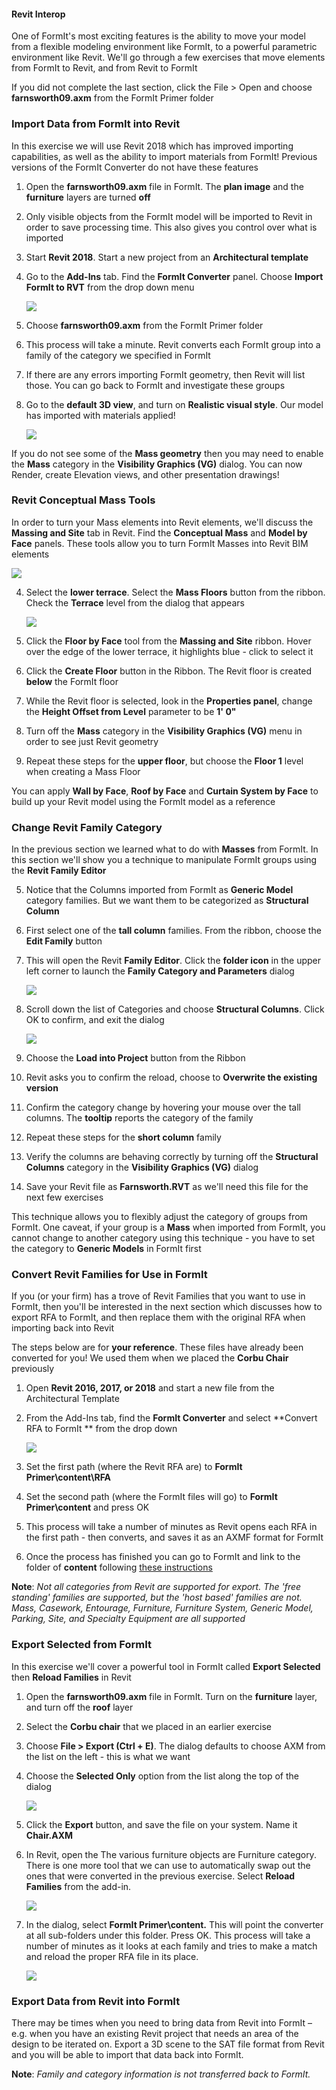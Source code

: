 #### Revit Interop
One of FormIt's most exciting features is the ability to move your model from a flexible modeling environment like FormIt, to a powerful parametric environment like Revit. We'll go through a few exercises that move elements from FormIt to Revit, and from Revit to FormIt

If you did not complete the last section, click the File &gt; Open and choose **farnsworth09.axm** from the FormIt Primer folder

### Import Data from FormIt into Revit
In this exercise we will use Revit 2018 which has improved importing capabilities, as well as the ability to import materials from FormIt! Previous versions of the FormIt Converter do not have these features

1. Open the **farnsworth09.axm** file in FormIt. The **plan image** and the **furniture** layers are turned **off**

2. Only visible objects from the FormIt model will be imported to Revit in order to save processing time. This also gives you control over what is imported

1. Start **Revit 2018**. Start a new project from an **Architectural template** 

4. Go to the **Add-Ins** tab. Find the **FormIt Converter** panel. Choose **Import FormIt to RVT** from the drop down menu 

    ![](./images/9a7673f7-a265-49c8-b665-325e9618ac65.png)

2. Choose **farnsworth09.axm** from the FormIt Primer folder

3. This process will take a minute. Revit converts each FormIt group into a family of the category we specified in FormIt

4. If there are any errors importing FormIt geometry, then Revit will list those. You can go back to FormIt and investigate these groups

5. Go to the **default 3D view**, and turn on **Realistic visual style**. Our model has imported with materials applied!

    ![](./images/cce7e450-4f6b-4f05-bdb1-88c385f58040.png)

If you do not see some of the **Mass geometry** then you may need to enable the **Mass** category in the **Visibility Graphics (VG)** dialog. You can now Render, create Elevation views, and other presentation drawings!

### Revit Conceptual Mass Tools
In order to turn your Mass elements into Revit elements, we'll discuss the **Massing and Site** tab in Revit. Find the **Conceptual Mass** and **Model by Face** panels. These tools allow you to turn FormIt Masses into Revit BIM elements

![](./images/MassRibbon.png)

4. Select the **lower terrace**. Select the **Mass Floors** button from the ribbon. Check the **Terrace** level from the dialog that appears

    ![](./images/MassFloors.png)
    
5. Click the **Floor by Face** tool from the **Massing and Site** ribbon. Hover over the edge of the lower terrace, it highlights blue - click to select it

6. Click the **Create Floor** button in the Ribbon. The Revit floor is created **below** the FormIt floor 

7. While the Revit floor is selected, look in the **Properties panel**, change the **Height Offset from Level** parameter to be **1' 0"**

8. Turn off the **Mass** category in the **Visibility Graphics (VG)** menu in order to see just Revit geometry

9. Repeat these steps for the **upper floor**, but choose the **Floor 1** level when creating a Mass Floor 

You can apply **Wall by Face**, **Roof by Face** and **Curtain System by Face** to build up your Revit model using the FormIt model as a reference

### Change Revit Family Category
In the previous section we learned what to do with **Masses** from FormIt. In this section we'll show you a technique to manipulate FormIt groups using the **Revit Family Editor**

5. Notice that the Columns imported from FormIt as **Generic Model** category families. But we want them to be categorized as **Structural Column**

2. First select one of the **tall column** families. From the ribbon, choose the **Edit Family** button
    
3. This will open the Revit **Family Editor**. Click the **folder icon** in the upper left corner to launch the **Family Category and Parameters** dialog

    ![](./images/Family_CatParam.png)

4. Scroll down the list of Categories and choose **Structural Columns**. Click OK to confirm, and exit the dialog

    ![](./images/Family_Category.png)

5. Choose the **Load into Project** button from the Ribbon

6. Revit asks you to confirm the reload, choose to **Overwrite the existing version**

7. Confirm the category change by hovering your mouse over the tall columns. The **tooltip** reports the category of the family

8. Repeat these steps for the **short column** family 

9. Verify the columns are behaving correctly by turning off the **Structural Columns** category in the **Visibility Graphics (VG)** dialog

10. Save your Revit file as **Farnsworth.RVT** as we'll need this file for the next few exercises

This technique allows you to flexibly adjust the category of groups from FormIt. One caveat, if your group is a **Mass** when imported from FormIt, you cannot change to another category using this technique - you have to set the category to **Generic Models** in FormIt first

### Convert Revit Families for Use in FormIt
If you (or your firm) has a trove of Revit Families that you want to use in FormIt, then you'll be interested in the next section which discusses how to export RFA to FormIt, and then replace them with the original RFA when importing back into Revit

The steps below are for **your reference**. These files have already been converted for you! We used them when we placed the **Corbu Chair** previously

1. Open **Revit 2016, 2017, or 2018** and start a new file from the Architectural Template

2. From the Add-Ins tab, find the **FormIt Converter** and select **Convert RFA to FormIt ** from the drop down

    ![](./images/957577ef-e004-4b33-9ec7-350649a90755.png)

3. Set the first path (where the Revit RFA are) to **FormIt Primer\\content\\RFA** 

4. Set the second path (where the FormIt files will go) to **FormIt Primer\\content** and press OK

4. This process will take a number of minutes as Revit opens each RFA in the first path - then converts, and saves it as an AXMF format for FormIt

5. Once the process has finished you can go to FormIt and link to the folder of **content** following [these instructions](/Building-the-Farnsworth-House/Import-Export-and-Content-Library.md)

**Note**: *Not all categories from Revit are supported for export. The 'free standing' families are supported, but the 'host based' families are not. Mass, Casework, Entourage, Furniture, Furniture System, Generic Model, Parking, Site, and Specialty Equipment are all supported*

### Export Selected from FormIt
In this exercise we'll cover a powerful tool in FormIt called **Export Selected** then **Reload Families** in Revit

1. Open the **farnsworth09.axm** file in FormIt. Turn on the **furniture** layer, and turn off the **roof** layer 

2. Select the **Corbu chair** that we placed in an earlier exercise

3. Choose **File > Export (Ctrl + E)**. The dialog defaults to choose AXM from the list on the left - this is what we want

4. Choose the **Selected Only** option from the list along the top of the dialog

    ![](./images/ExportSelected.png)

5. Click the **Export** button, and save the file on your system. Name it **Chair.AXM**

5. In Revit, open the The various furniture objects are Furniture category. There is one more tool that we can use to automatically swap out the ones that were converted in the previous exercise. Select **Reload Families** from the add-in. 

    ![](./images/fbd116b0-fbb7-4d89-a15a-83ae42639705.png)

6. In the dialog, select **FormIt Primer\\content.** This will point the converter at all sub-folders under this folder. Press OK. This process will take a number of minutes as it looks at each family and tries to make a match and reload the proper RFA file in its place. 

    ![](./images/a97d2f55-e13c-4c34-b885-789f272949cc.png)

### Export Data from Revit into FormIt

There may be times when you need to bring data from Revit into FormIt – e.g. when you have an existing Revit project that needs an area of the design to be iterated on. Export a 3D scene to the SAT file format from Revit and you will be able to import that data back into FormIt.

**Note**: *Family and category information is not transferred back to FormIt.*




